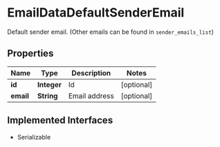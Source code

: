 

# EmailDataDefaultSenderEmail

Default sender email. (Other emails can be found in `sender_emails_list`)

## Properties

| Name | Type | Description | Notes |
|------------ | ------------- | ------------- | -------------|
|**id** | **Integer** | Id |  [optional] |
|**email** | **String** | Email address |  [optional] |


## Implemented Interfaces

* Serializable


